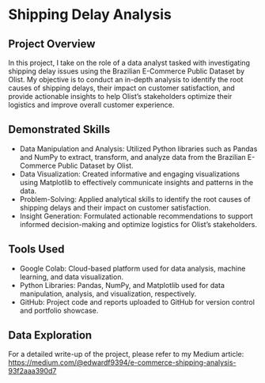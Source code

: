 # Shipping Delay Analysis

## Project Overview
In this project, I take on the role of a data analyst tasked with investigating shipping delay issues using the Brazilian E-Commerce Public Dataset by Olist. My objective is to conduct an in-depth analysis to identify the root causes of shipping delays, their impact on customer satisfaction, and provide actionable insights to help Olist’s stakeholders optimize their logistics and improve overall customer experience.

## Demonstrated Skills
- Data Manipulation and Analysis: Utilized Python libraries such as Pandas and NumPy to extract, transform, and analyze data from the Brazilian E-Commerce Public Dataset by Olist.
- Data Visualization: Created informative and engaging visualizations using Matplotlib to effectively communicate insights and patterns in the data.
- Problem-Solving: Applied analytical skills to identify the root causes of shipping delays and their impact on customer satisfaction.
- Insight Generation: Formulated actionable recommendations to support informed decision-making and optimize logistics for Olist’s stakeholders.

## Tools Used
- Google Colab: Cloud-based platform used for data analysis, machine learning, and data visualization.
- Python Libraries: Pandas, NumPy, and Matplotlib used for data manipulation, analysis, and visualization, respectively.
- GitHub: Project code and reports uploaded to GitHub for version control and portfolio showcase.

## Data Exploration
For a detailed write-up of the project, please refer to my Medium article: https://medium.com/@edwardf9394/e-commerce-shipping-analysis-93f2aaa390d7
